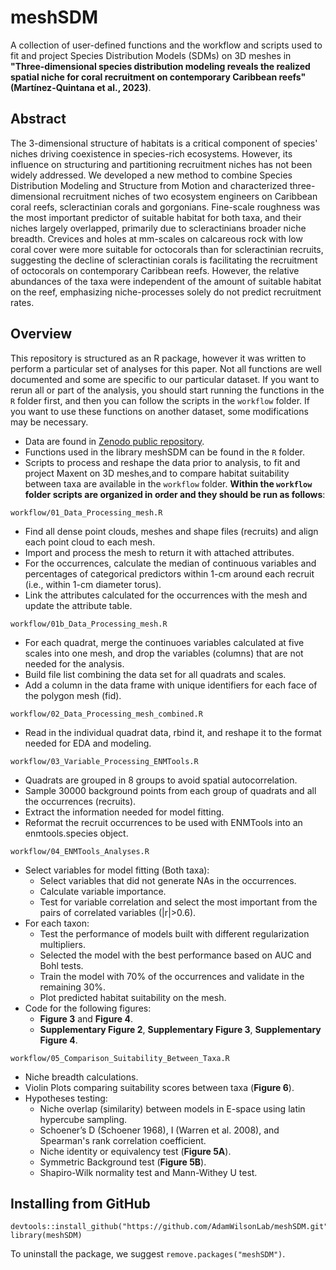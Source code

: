 
# meshSDM

A collection of user-defined functions and the workflow and scripts used to fit and project Species Distribution Models (SDMs) on 3D meshes in **"Three-dimensional species distribution modeling reveals the realized spatial niche for coral recruitment on contemporary Caribbean reefs"(Martínez-Quintana et al., 2023)**.

## Abstract 

The 3-dimensional structure of habitats is a critical component of species' niches driving coexistence in species-rich ecosystems. However, its influence on structuring and partitioning recruitment niches has not been widely addressed. We developed a new method to combine Species Distribution Modeling and Structure from Motion and characterized three-dimensional recruitment niches of two ecosystem engineers on Caribbean coral reefs, scleractinian corals and gorgonians. Fine-scale roughness was the most important predictor of suitable habitat for both taxa, and their niches largely overlapped, primarily due to scleractinians broader niche breadth. Crevices and holes at mm-scales on calcareous rock with low coral cover were more suitable for octocorals than for scleractinian recruits, suggesting the decline of scleractinian corals is facilitating the recruitment of octocorals on contemporary Caribbean reefs. However, the relative abundances of the taxa were independent of the amount of suitable habitat on the reef, emphasizing niche-processes solely do not predict recruitment rates.

## Overview

This repository is structured as an R package, however it was written to perform a particular set of analyses for this paper.  Not all functions are well documented and some are specific to our particular dataset.  If you want to rerun all or part of the analysis, you should start running the functions in the `R` folder first, and then you can follow the scripts in the `workflow` folder.  If you want to use these functions on another dataset, some modifications may be necessary. 

- Data are found in [Zenodo public repository](https://doi.org/10.5281/zenodo.7487349).
- Functions used in the library meshSDM can be found in the `R` folder. 
- Scripts to process and reshape the data prior to analysis, to fit and project Maxent on 3D meshes,and to compare habitat suitability between taxa are available in the `workflow` folder. **Within the `workflow` folder scripts are organized in order and they should be run as follows**:

`workflow/01_Data_Processing_mesh.R`

- Find all dense point clouds, meshes and shape files (recruits) and align each point cloud to each mesh. 
- Import and process the mesh to return it with attached attributes.
- For the occurrences, calculate the median of continuous variables and percentages of categorical predictors within 1-cm around each recruit (i.e., within 1-cm diameter torus).
- Link the attributes calculated for the occurrences with the mesh and update the attribute table.

`workflow/01b_Data_Processing_mesh.R`

- For each quadrat, merge the continuoes variables calculated at five scales into one mesh, and drop the variables (columns) that are not needed for the analysis.
- Build file list combining the data set for all quadrats and scales.
- Add a column in the data frame with unique identifiers for each face of the polygon mesh (fid).

`workflow/02_Data_Processing_mesh_combined.R`

- Read in the individual quadrat data, rbind it, and reshape it to the format needed for EDA and modeling.

`workflow/03_Variable_Processing_ENMTools.R`

- Quadrats are grouped in 8 groups to avoid spatial autocorrelation.
- Sample 30000 background points from each group of quadrats and all the occurrences (recruits).
- Extract the information needed for model fitting.
- Reformat the recruit occurrences to be used with ENMTools into an enmtools.species object.

`workflow/04_ENMTools_Analyses.R`

- Select variables for model fitting (Both taxa):
    * Select variables that did not generate NAs in the occurrences.
    * Calculate variable importance.
    * Test for variable correlation and select the most important from the pairs of correlated variables (|r|>0.6).
- For each taxon: 
    * Test the performance of models built with different regularization multipliers.
    * Selected the model with the best performance based on AUC and Bohl tests.
    * Train the model with 70% of the occurrences and validate in the remaining 30%.
    * Plot predicted habitat suitability on the mesh.
- Code for the following figures:
    * **Figure 3** and **Figure 4**.
    * **Supplementary Figure 2**, **Supplementary Figure 3**, **Supplementary Figure 4**.

`workflow/05_Comparison_Suitability_Between_Taxa.R`

- Niche breadth calculations.
- Violin Plots comparing suitability scores between taxa (**Figure 6**).
- Hypotheses testing:
    * Niche overlap (similarity) between models in E-space using latin hypercube sampling.
    * Schoener’s D (Schoener 1968), I (Warren et al. 2008), and  Spearman's rank correlation coefficient.
    * Niche identity or equivalency test (**Figure 5A**).
    * Symmetric Background test (**Figure 5B**).
    * Shapiro-Wilk normality test and Mann-Withey U test.


## Installing from GitHub

```
devtools::install_github("https://github.com/AdamWilsonLab/meshSDM.git")
library(meshSDM)
```

To uninstall the package, we suggest `remove.packages("meshSDM")`.


